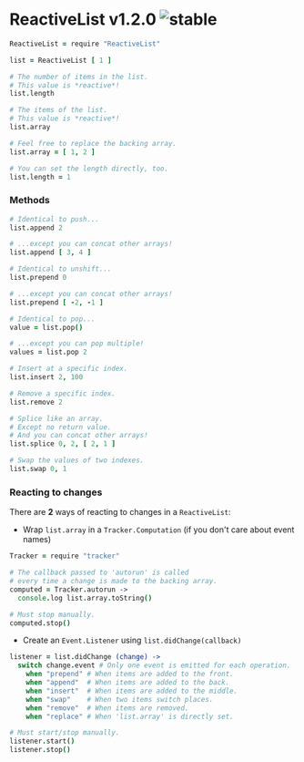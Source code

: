 
# ReactiveList v1.2.0 ![stable](https://img.shields.io/badge/stability-stable-4EBA0F.svg?style=flat)

```coffee
ReactiveList = require "ReactiveList"

list = ReactiveList [ 1 ]

# The number of items in the list.
# This value is *reactive*!
list.length

# The items of the list.
# This value is *reactive*!
list.array

# Feel free to replace the backing array.
list.array = [ 1, 2 ]

# You can set the length directly, too.
list.length = 1
```

### Methods

```coffee
# Identical to push...
list.append 2

# ...except you can concat other arrays!
list.append [ 3, 4 ]

# Identical to unshift...
list.prepend 0

# ...except you can concat other arrays!
list.prepend [ -2, -1 ]

# Identical to pop...
value = list.pop()

# ...except you can pop multiple!
values = list.pop 2

# Insert at a specific index.
list.insert 2, 100

# Remove a specific index.
list.remove 2

# Splice like an array.
# Except no return value.
# And you can concat other arrays!
list.splice 0, 2, [ 2, 1 ]

# Swap the values of two indexes.
list.swap 0, 1
```

### Reacting to changes

There are **2** ways of reacting to changes in a `ReactiveList`:

- Wrap `list.array` in a `Tracker.Computation` (if you don't care about event names)

```coffee
Tracker = require "tracker"

# The callback passed to 'autorun' is called
# every time a change is made to the backing array.
computed = Tracker.autorun ->
  console.log list.array.toString()

# Must stop manually.
computed.stop()
```

- Create an `Event.Listener` using `list.didChange(callback)`

```coffee
listener = list.didChange (change) ->
  switch change.event # Only one event is emitted for each operation.
    when "prepend" # When items are added to the front.
    when "append"  # When items are added to the back.
    when "insert"  # When items are added to the middle.
    when "swap"    # When two items switch places.
    when "remove"  # When items are removed.
    when "replace" # When 'list.array' is directly set.

# Must start/stop manually.
listener.start()
listener.stop()
```
